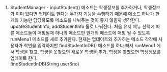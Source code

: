 1. StudentManager - inputStudent() 메소드는 학생정보를 추가하거나, 학생정보가 이미 있다면 업데이트 한다는 두가지 기능을 수행하기 때문에 메소드 하나가 한개의 기능만 담당하도록 메소드를 나눠주는 것이 좋지 않을까 생각한다. updateStudentInfo, addStudentInfo 둘로 나눠진다. 처음 유저 메뉴 선택에 따른 메소드들이 매핑될때 하나의 메소드만 한개의 메소드에 매핑 될 수 있도록 runMenu1 메소드를 새로 추가한다. 현재는 업데이트와 추가하는 메소드 각각에 사용자가 학번을 입력하지만 findStudentInDB() 메소드를 하나 빼서 runMenu1 에서 학생을 찾고, 학생을 못찾으면 새로운 학생을 추가, 학생을 찾았으면 학생정보를 업데이트 한다.  
   findStudentInDB(String userSno)
